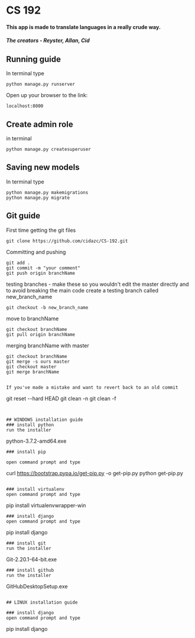 # CS 192
#### This app  is made to translate languages in a really crude way.
##### The creators - Reyster, Allan, Cid

## Running guide

In terminal type
```
python manage.py runserver
```

Open up your browser to the link:
```
localhost:8000
```

## Create admin role

in terminal
```
python manage.py createsuperuser
```

## Saving new models

In terminal type
```
python manage.py makemigrations
python manage.py migrate
```


## Git guide

First time getting the git files
```
git clone https://github.com/cidazc/CS-192.git
```

Committing and pushing
```
git add .
git commit -m "your comment"
git push origin branchName
```

testing branches - make these so you wouldn't edit the master directly and to avoid breaking the main code
create a testing branch called new_branch_name
```
git checkout -b new_branch_name
```

move to branchName
```
git checkout branchName
git pull origin branchName
```

merging branchName with master
```
git checkout branchName
git merge -s ours master
git checkout master
git merge branchName


If you've made a mistake and want to revert back to an old commit
```
git reset --hard HEAD
git clean -n
git clean -f
```


## WINDOWS installation guide
### install python
run the installer
```
python-3.7.2-amd64.exe
```
### install pip

open command prompt and type
```
curl https://bootstrap.pypa.io/get-pip.py -o get-pip.py
python get-pip.py
```

### install virtualenv
open command prompt and type
```
pip install virtualenvwrapper-win
```
### install django
open command prompt and type
```
pip install django
```
### install git
run the installer
```
Git-2.20.1-64-bit.exe
```
### install github
run the installer
```
GitHubDesktopSetup.exe
```

## LINUX installation guide

### install django
open command prompt and type
```
pip install django
```
